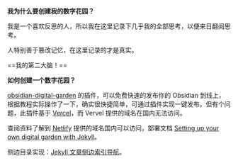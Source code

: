 **我为什么要创建我的数字花园？**

我是一个喜欢反思的人，所以我在这里记录下几乎我的全部思考，以便来日翻阅思考。

人特别善于篡改记忆，在这里记录的才是真实。

==我的第二大脑！==

**如何创建一个数字花园？**

[obsidian-digital-garden](https://github.com/oleeskild/obsidian-digital-garden) 的插件，可以免费快速的发布你的 Obsidian 到线上，根据教程实际操作了一下，确实很快捷简单，可通过插件实现一键发布。但有个问题，此插件基于 [Vercel](https://vercel.com/)，而 Vervel 提供的域名在国内无法访问。

查阅资料了解到 [Netlify](https://www.netlify.com/) 提供的域名国内可以访问，部署文档 [Setting up your own digital garden with Jekyll](https://maximevaillancourt.com/blog/setting-up-your-own-digital-garden-with-jekyll)。

侧边目录实现：[Jekyll 文章侧边索引导航](https://www.u.tsukuba.ac.jp/~s2036012/tech/webmaster/jekyll-toc.html)。






